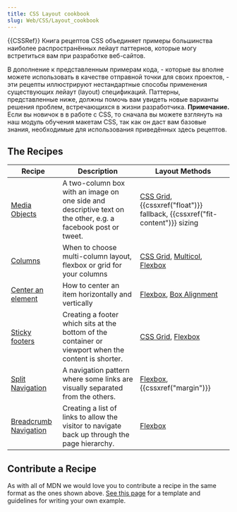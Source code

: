 ```yaml
---
title: CSS Layout cookbook
slug: Web/CSS/Layout_cookbook
---
```


{{CSSRef}}
Книга рецептов CSS объединяет примеры большинства наиболее распространённых лейаут паттернов, которые могу встретиться вам при разработке веб-сайтов.

В дополнение к представленным примерам кода, - которые вы вполне можете использовать в качестве отправной точки для своих проектов, - эти рецепты иллюстрируют нестандартные способы применения существующих лейаут (layout) спецификаций. Паттерны, представленные ниже, должны помочь вам увидеть новые варианты решения проблем, встречающихся в жизни разработчика.
**Примечание.** Если вы новичок в в работе с CSS, то сначала вы можете взглянуть на наш модуль обучения макетам CSS, так как он даст вам базовые знания, необходимые для использования приведённых здесь рецептов.

## The Recipes

| Recipe                                                                          | Description                                                                                                  | Layout Methods                                                                                                                              |
| ------------------------------------------------------------------------------- | ------------------------------------------------------------------------------------------------------------ | ------------------------------------------------------------------------------------------------------------------------------------------- |
| [Media Objects](/ru/docs/Web/CSS/Layout_cookbook/Media_objects)                 | A two-column box with an image on one side and descriptive text on the other, e.g. a facebook post or tweet. | [CSS Grid](/ru/docs/Web/CSS/CSS_Grid_Layout), {{cssxref("float")}} fallback, {{cssxref("fit-content")}} sizing                              |
| [Columns](/ru/docs/Web/CSS/Layout_cookbook/Column_layouts)                      | When to choose multi-column layout, flexbox or grid for your columns                                         | [CSS Grid](/ru/docs/Web/CSS/CSS_Grid_Layout), [Multicol](/ru/docs/Web/CSS/CSS_Columns), [Flexbox](/ru/docs/Web/CSS/CSS_Flexible_Box_Layout) |
| [Center an element](/ru/docs/Web/CSS/Layout_cookbook/Center_an_element)         | How to center an item horizontally and vertically                                                            | [Flexbox](/ru/docs/Web/CSS/CSS_Flexible_Box_Layout), [Box Alignment](/ru/docs/Web/CSS/CSS_Box_Alignment)                                    |
| [Sticky footers](/ru/docs/Web/CSS/Layout_cookbook/Sticky_footers)               | Creating a footer which sits at the bottom of the container or viewport when the content is shorter.         | [CSS Grid](/ru/docs/Web/CSS/CSS_Grid_Layout), [Flexbox](/ru/docs/Web/CSS/CSS_Flexible_Box_Layout)                                           |
| [Split Navigation](/ru/docs/Web/CSS/Layout_cookbook/Split_Navigation)           | A navigation pattern where some links are visually separated from the others.                                | [Flexbox](/ru/docs/Web/CSS/CSS_Flexible_Box_Layout), {{cssxref("margin")}}                                                                  |
| [Breadcrumb Navigation](/ru/docs/Web/CSS/Layout_cookbook/Breadcrumb_Navigation) | Creating a list of links to allow the visitor to navigate back up through the page hierarchy.                | [Flexbox](/ru/docs/Web/CSS/CSS_Flexible_Box_Layout)                                                                                         |

## Contribute a Recipe

As with all of MDN we would love you to contribute a recipe in the same format as the ones shown above. [See this page](/ru/docs/user:chrisdavidmills/Layout_Cookbook_Home/Contribute_a_recipe) for a template and guidelines for writing your own example.
